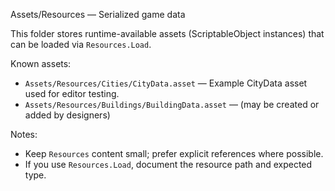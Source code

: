 Assets/Resources — Serialized game data

This folder stores runtime-available assets (ScriptableObject instances) that can be loaded via `Resources.Load`.

Known assets:
- `Assets/Resources/Cities/CityData.asset` — Example CityData asset used for editor testing.
- `Assets/Resources/Buildings/BuildingData.asset` — (may be created or added by designers)

Notes:
- Keep `Resources` content small; prefer explicit references where possible.
- If you use `Resources.Load`, document the resource path and expected type.